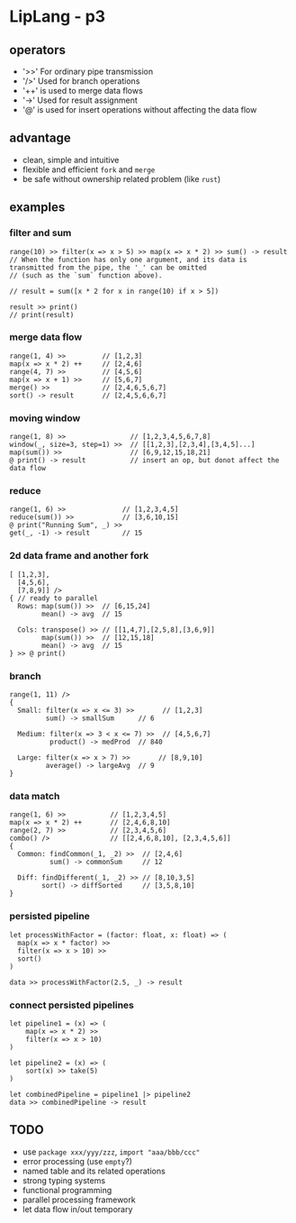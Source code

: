 # LipLang - p3

## operators
- '>>' For ordinary pipe transmission
- '/>' Used for branch operations
- '++' is used to merge data flows
- '->' Used for result assignment
- '@' is used for insert operations without affecting the data flow


## advantage
- clean, simple and intuitive
- flexible and efficient `fork` and `merge`
- be safe without ownership related problem (like `rust`)


## examples
### filter and sum
```
range(10) >> filter(x => x > 5) >> map(x => x * 2) >> sum() -> result
// When the function has only one argument, and its data is transmitted from the pipe, the '_' can be omitted
// (such as the `sum` function above).

// result = sum([x * 2 for x in range(10) if x > 5])

result >> print()
// print(result)
```

### merge data flow
```
range(1, 4) >>         // [1,2,3]
map(x => x * 2) ++     // [2,4,6]
range(4, 7) >>         // [4,5,6]
map(x => x + 1) >>     // [5,6,7]
merge() >>             // [2,4,6,5,6,7]
sort() -> result       // [2,4,5,6,6,7]
```

### moving window
```
range(1, 8) >>                // [1,2,3,4,5,6,7,8]
window(_, size=3, step=1) >>  // [[1,2,3],[2,3,4],[3,4,5]...]
map(sum()) >>                 // [6,9,12,15,18,21]
@ print() -> result           // insert an op, but donot affect the data flow
```

### reduce
```
range(1, 6) >>              // [1,2,3,4,5]
reduce(sum()) >>            // [3,6,10,15]
@ print("Running Sum", _) >>
get(_, -1) -> result        // 15
```

### 2d data frame and another fork
```pipeflow
[ [1,2,3],
  [4,5,6],
  [7,8,9]] />
{ // ready to parallel
  Rows: map(sum()) >>  // [6,15,24]
        mean() -> avg  // 15
        
  Cols: transpose() >> // [[1,4,7],[2,5,8],[3,6,9]]
        map(sum()) >>  // [12,15,18]
        mean() -> avg  // 15
} >> @ print()
```

### branch
```
range(1, 11) />
{
  Small: filter(x => x <= 3) >>       // [1,2,3]
         sum() -> smallSum      // 6
         
  Medium: filter(x => 3 < x <= 7) >>  // [4,5,6,7]
          product() -> medProd  // 840
          
  Large: filter(x => x > 7) >>       // [8,9,10]
         average() -> largeAvg  // 9
}
```

### data match
```
range(1, 6) >>           // [1,2,3,4,5]
map(x => x * 2) ++       // [2,4,6,8,10]
range(2, 7) >>           // [2,3,4,5,6]
combo() />               // [[2,4,6,8,10], [2,3,4,5,6]]
{
  Common: findCommon(_1, _2) >>  // [2,4,6]
          sum() -> commonSum     // 12
          
  Diff: findDifferent(_1, _2) >> // [8,10,3,5]
        sort() -> diffSorted     // [3,5,8,10]
}
```

### persisted pipeline
```
let processWithFactor = (factor: float, x: float) => (
  map(x => x * factor) >>
  filter(x => x > 10) >>
  sort()
)

data >> processWithFactor(2.5, _) -> result
```

### connect persisted pipelines
```
let pipeline1 = (x) => (
    map(x => x * 2) >>
    filter(x => x > 10)
)

let pipeline2 = (x) => (
    sort(x) >> take(5)
)

let combinedPipeline = pipeline1 |> pipeline2
data >> combinedPipeline -> result
```


## TODO
- use `package xxx/yyy/zzz`, `import "aaa/bbb/ccc"`
- error processing (use `empty`?)
- named table and its related operations
- strong typing systems
- functional programming
- parallel processing framework
- let data flow in/out temporary
